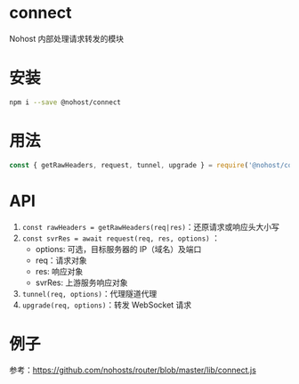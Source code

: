 # connect
Nohost 内部处理请求转发的模块

# 安装
``` sh
npm i --save @nohost/connect
```

# 用法
``` js
const { getRawHeaders, request, tunnel, upgrade } = require('@nohost/connect');
```

# API

1. `const rawHeaders = getRawHeaders(req|res)`：还原请求或响应头大小写
2. `const svrRes = await request(req, res, options)` ：
    - options: 可选，目标服务器的 IP（域名）及端口
    - req：请求对象
    - res: 响应对象
    - svrRes: 上游服务响应对象
3. `tunnel(req, options)`：代理隧道代理
4. `upgrade(req, options)`：转发 WebSocket 请求

# 例子
参考：https://github.com/nohosts/router/blob/master/lib/connect.js
